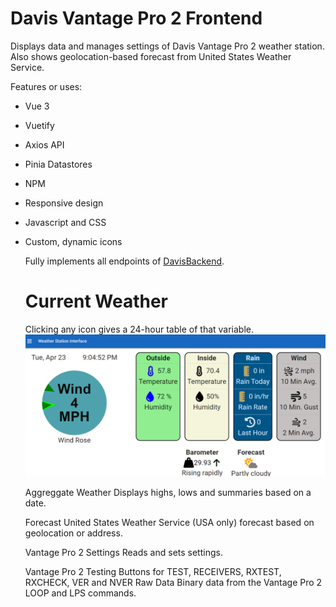 # Davis Vantage Pro 2 Frontend

Displays data and manages settings of Davis Vantage Pro 2 weather station. Also shows geolocation-based forecast from
United States Weather Service. 

Features or uses:
* Vue 3
* Vuetify
* Axios API
* Pinia Datastores
* NPM
* Responsive design
* Javascript and CSS
* Custom, dynamic icons

  Fully implements all endpoints of [DavisBackend]().

  # Current Weather
  Clicking any icon gives a 24-hour table of that variable.
  ![CurrentWeather](/images/CurrentWeather.png)
  
  Aggreggate Weather
  Displays highs, lows and summaries based on a date.

  Forecast
  United States Weather Service (USA only) forecast based on geolocation or address.

  Vantage Pro 2 Settings
  Reads and sets settings.

  Vantage Pro 2 Testing
  Buttons for TEST, RECEIVERS, RXTEST, RXCHECK, VER and NVER
  Raw Data
  Binary data from the Vantage Pro 2 LOOP and LPS commands.

  
 
